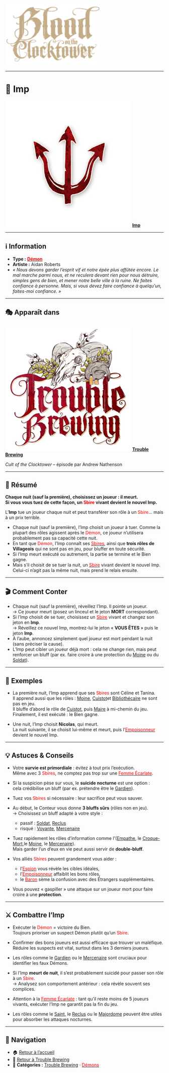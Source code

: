   <p align="left">
  <a href="/botc-fr-bambi/">
    <img src="../images/logo.png" alt="Accueil BotC FR" width="300">
  </a>
</p>

---

# 👹 Imp  

[<img src="../images/Icon_imp.png" alt="Imp" width="400">](imp.md) [**Imp**](../tb_roles/imp.md)

---

## ℹ️ Information  

- **Type :** [<span style="color:red">**Démon**</span>](../demons.md)  
- **Artiste :** Aidan Roberts  
- *« Nous devons garder l’esprit vif et notre épée plus affûtée encore. Le mal marche parmi nous, et ne reculera devant rien pour nous détruire, simples gens de bien, et mener notre belle ville à la ruine. Ne faites confiance à personne. Mais, si vous devez faire confiance à quelqu’un, faites-moi confiance. »*  

---

## 🎭 Apparaît dans  

[<img src="../images/Logo_trouble_brewing.png" alt="Trouble Brewing" width="400">](../trouble_brewing.md) [**Trouble Brewing**](../trouble_brewing.md)  

*Cult of the Clocktower* – épisode par Andrew Nathenson  

---

## 📖 Résumé  

**Chaque nuit (sauf la première), choisissez un joueur : il meurt.  
Si vous vous tuez de cette façon, un <span style="color:red">Sbire</span> vivant devient le nouvel Imp.**  

L’**Imp** tue un joueur chaque nuit et peut transférer son rôle à un <span style="color:red">Sbire</span>… mais à un prix terrible.  

- Chaque nuit (sauf la première), l’Imp choisit un joueur à tuer. Comme la plupart des rôles agissent après le <span style="color:red">Démon</span>, ce joueur n’utilisera probablement pas sa capacité cette nuit.  
- En tant que <span style="color:red">Démon</span>, l’Imp connaît ses [<span style="color:red">Sbires</span>](../sbires.md), ainsi que **trois rôles de Villageois** qui ne sont pas en jeu, pour bluffer en toute sécurité.  
- Si l’Imp meurt exécuté ou autrement, la partie se termine et le Bien gagne.  
- Mais s’il choisit de se tuer la nuit, un [<span style="color:red">Sbire</span>](../sbires.md) vivant devient le nouvel Imp. Celui-ci n’agit pas la même nuit, mais prend le relais ensuite.  

---

## 🎬 Comment Conter  

- Chaque nuit (sauf la première), réveillez l’Imp. Il pointe un joueur.  
  → Ce joueur meurt (posez un linceul et le jeton **MORT** correspondant).  
- Si l’Imp choisit de se tuer, choisissez un [<span style="color:red">Sbire</span>](../sbires.md) vivant et changez son jeton en **Imp**.  
  → Réveillez ce nouvel Imp, montrez-lui le jeton « **VOUS ÊTES** » puis le jeton **Imp**.  
- À l’aube, annoncez simplement quel joueur est mort pendant la nuit (sans préciser la cause).  
- L’Imp peut cibler un joueur déjà mort : cela ne change rien, mais peut renforcer un bluff (par ex. faire croire à une protection du [Moine](moine.md) ou du [Soldat](soldat.md)).  

---

## 🧾 Exemples  

- La première nuit, l’Imp apprend que ses <span style="color:red">Sbires</span> sont Céline et Tanina.  
  Il apprend aussi que les rôles :  [Moine](moine.md), [Cuistot](cuistot.md)et [Bibliothécaire](bibliothecaire.md) ne sont pas en jeu.  
  Il bluffe d’abord le rôle de [Cuistot](cuistot.md), puis [Maire](maire.md) à mi-chemin du jeu.  
  Finalement, il est exécuté : le Bien gagne.  

- Une nuit, l’Imp choisit **Nicolas**, qui meurt.  
  La nuit suivante, il se choisit lui-même et meurt, puis l’[<span style="color:red">Empoisonneur</span>](empoisonneur.md) devient le nouvel Imp.  

---

## 💡 Astuces & Conseils  

- Votre **survie est primordiale** : évitez à tout prix l’exécution.  
  Même avec 3 <span style="color:red">Sbires</span>, ne comptez pas trop sur une [<span style="color:red">Femme Écarlate</span>](femmeecarlate.md).  

- Si la suspicion pèse sur vous, le **suicide nocturne** est une option :  
  cela crédibilise un bluff (par ex. prétendre être le [Gardien](gardien.md)).  

- Tuez vos <span style="color:red">Sbires</span> si nécessaire : leur sacrifice peut vous sauver.  

- Au début, le Conteur vous donne **3 bluffs sûrs** (rôles non en jeu).  
  → Choisissez un bluff adapté à votre style :  
  - passif : [Soldat](soldat.md), [Reclus](reclus.md)  
  - risqué : [Voyante](voyante.md), [Mercenaire](mercenaire.md)  

- Tuez rapidement les rôles d’information comme l'([Empathe](empathe.md), le [Croque-Mort](croquemort.md),le [Moine](moine.md), le [Mercenaire](mercenaire.md)).  
  Mais garder l’un d’eux en vie peut aussi servir de **double-bluff**.  

- Vos alliés <span style="color:red">Sbires</span> peuvent grandement vous aider :  
  - l’[<span style="color:red">Espion</span>](espion.md) vous révèle les cibles idéales,  
  - l’[<span style="color:red">Empoisonneur</span>](empoisonneur.md) affaiblit les bons rôles,  
  - le [<span style="color:red">Baron</span>](baron.md) sème la confusion avec des Étrangers supplémentaires.  

- Vous pouvez « gaspiller » une attaque sur un joueur mort pour faire croire à une **protection**.  

---

## ⚔️ Combattre l’Imp  

- Exécuter le <span style="color:red">Démon</span> = victoire du Bien.  
  Toujours prioriser un suspect Démon plutôt qu’un <span style="color:red">Sbire</span>.  

- Confirmer des bons joueurs est aussi efficace que trouver un maléfique.  
  Réduire les suspects est vital, surtout dans les 3 derniers joueurs.  

- Les rôles comme le [Gardien](gardiend.md) ou le [Mercenaire](mercenaire.md) sont cruciaux pour identifier les faux Démons.  

- Si l’Imp **meurt de nuit**, il s’est probablement suicidé pour passer son rôle à un <span style="color:red">Sbire</span>.  
  → Analysez son comportement antérieur : cela révèle souvent ses complices.  

- Attention à la [<span style="color:red">Femme Écarlate</span>](femmeecarlate.md) : tant qu’il reste moins de 5 joueurs vivants, exécuter l’Imp ne garantit pas la fin du jeu.  

- Les rôles comme le [Saint](saint.md), le [Reclus](reclus.md) ou le [Majordome](majordome.md) peuvent être utiles pour absorber les attaques nocturnes.  

---

## 📂 Navigation  

- 🏠 [Retour à l’accueil](../README.md)  
- 🍺 [Retour à Trouble Brewing](../trouble_brewing.md)  
- 📂 **Catégories :** [Trouble Brewing](../trouble_brewing.md) · [<span style="color:red">Démons</span>](../demons.md)

